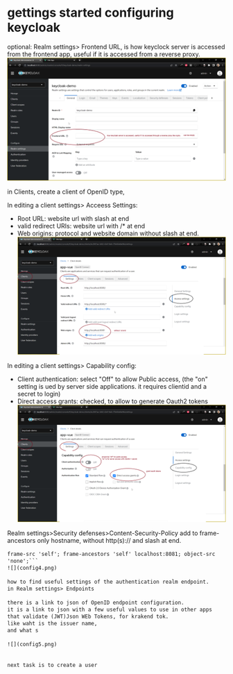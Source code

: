 # gettings started configuring keycloak


optional:
Realm settings> Frontend URL, is how keyclock server is accessed from the frontend app, useful if it is accessed from a reverse proxy.
![](config1.png)

in Clients, create a client of OpenID type,  

In editing a client settings> Acceess Settings:
 - Root URL: website url with slash at end
 - valid redirect URIs: website url with /* at end
 - Web origins: protocol and website domain without slash at end. 
![](config2.png)

In editing a client settings> Capability config:
 - Client authentication: select "Off" to allow Public access, (the "on" setting is ued by server side applications. it requires clientid and a secret to login)
 - Direct access grants: checked, to allow to generate Oauth2 tokens
![](config3.png)

Realm settings>Security defenses>Content-Security-Policy
add to frame-ancestors only hostname, without http(s):// and slash at end.

```text
frame-src 'self'; frame-ancestors 'self' localhost:8081; object-src 'none';```
![](config4.png)

how to find useful settings of the authentication realm endpoint.
in Realm settings> Endpoints

there is a link to json of OpenID endpoint configuration.
it is a link to json with a few useful values to use in other apps that validate (JWT)Json WEb Tokens, for krakend tok.
like waht is the issuer name,
and what s

![](config5.png)


next task is to create a user
